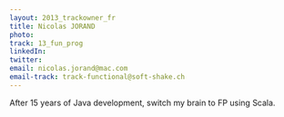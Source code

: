 ```yaml
---
layout: 2013_trackowner_fr
title: Nicolas JORAND
photo: 
track: 13_fun_prog
linkedIn: 
twitter: 
email: nicolas.jorand@mac.com
email-track: track-functional@soft-shake.ch
---
```


After 15 years of Java development, switch my brain to FP using Scala.